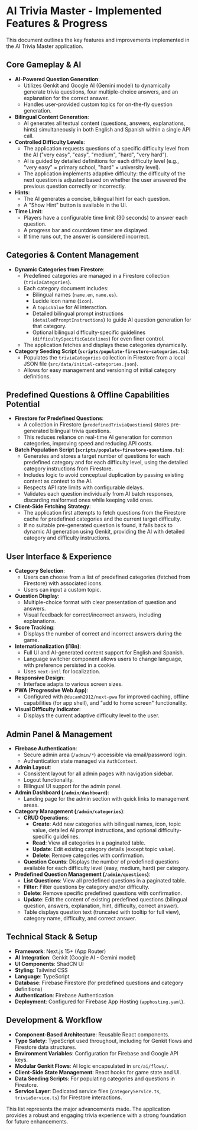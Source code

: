 
# AI Trivia Master - Implemented Features & Progress

This document outlines the key features and improvements implemented in the AI Trivia Master application.

## Core Gameplay & AI

*   **AI-Powered Question Generation**:
    *   Utilizes Genkit and Google AI (Gemini model) to dynamically generate trivia questions, four multiple-choice answers, and an explanation for the correct answer.
    *   Handles user-provided custom topics for on-the-fly question generation.
*   **Bilingual Content Generation**:
    *   AI generates all textual content (questions, answers, explanations, hints) simultaneously in both English and Spanish within a single API call.
*   **Controlled Difficulty Levels**:
    *   The application requests questions of a specific difficulty level from the AI ("very easy", "easy", "medium", "hard", "very hard").
    *   AI is guided by detailed definitions for each difficulty level (e.g., "very easy" = primary school, "hard" = university level).
    *   The application implements adaptive difficulty: the difficulty of the next question is adjusted based on whether the user answered the previous question correctly or incorrectly.
*   **Hints**:
    *   The AI generates a concise, bilingual hint for each question.
    *   A "Show Hint" button is available in the UI.
*   **Time Limit**:
    *   Players have a configurable time limit (30 seconds) to answer each question.
    *   A progress bar and countdown timer are displayed.
    *   If time runs out, the answer is considered incorrect.

## Categories & Content Management

*   **Dynamic Categories from Firestore**:
    *   Predefined categories are managed in a Firestore collection (`triviaCategories`).
    *   Each category document includes:
        *   Bilingual names (`name.en`, `name.es`).
        *   Lucide icon name (`icon`).
        *   A `topicValue` for AI interaction.
        *   Detailed bilingual prompt instructions (`detailedPromptInstructions`) to guide AI question generation for that category.
        *   Optional bilingual difficulty-specific guidelines (`difficultySpecificGuidelines`) for even finer control.
    *   The application fetches and displays these categories dynamically.
*   **Category Seeding Script (`scripts/populate-firestore-categories.ts`)**:
    *   Populates the `triviaCategories` collection in Firestore from a local JSON file (`src/data/initial-categories.json`).
    *   Allows for easy management and versioning of initial category definitions.

## Predefined Questions & Offline Capabilities Potential

*   **Firestore for Predefined Questions**:
    *   A collection in Firestore (`predefinedTriviaQuestions`) stores pre-generated bilingual trivia questions.
    *   This reduces reliance on real-time AI generation for common categories, improving speed and reducing API costs.
*   **Batch Population Script (`scripts/populate-firestore-questions.ts`)**:
    *   Generates and stores a target number of questions for each predefined category and for each difficulty level, using the detailed category instructions from Firestore.
    *   Includes logic to avoid conceptual duplication by passing existing content as context to the AI.
    *   Respects API rate limits with configurable delays.
    *   Validates each question individually from AI batch responses, discarding malformed ones while keeping valid ones.
*   **Client-Side Fetching Strategy**:
    *   The application first attempts to fetch questions from the Firestore cache for predefined categories and the current target difficulty.
    *   If no suitable pre-generated question is found, it falls back to dynamic AI generation using Genkit, providing the AI with detailed category and difficulty instructions.

## User Interface & Experience

*   **Category Selection**:
    *   Users can choose from a list of predefined categories (fetched from Firestore) with associated icons.
    *   Users can input a custom topic.
*   **Question Display**:
    *   Multiple-choice format with clear presentation of question and answers.
    *   Visual feedback for correct/incorrect answers, including explanations.
*   **Score Tracking**:
    *   Displays the number of correct and incorrect answers during the game.
*   **Internationalization (i18n)**:
    *   Full UI and AI-generated content support for English and Spanish.
    *   Language switcher component allows users to change language, with preference persisted in a cookie.
    *   Uses `next-intl` for localization.
*   **Responsive Design**:
    *   Interface adapts to various screen sizes.
*   **PWA (Progressive Web App)**:
    *   Configured with `@ducanh2912/next-pwa` for improved caching, offline capabilities (for app shell), and "add to home screen" functionality.
*   **Visual Difficulty Indicator**:
    *   Displays the current adaptive difficulty level to the user.

## Admin Panel & Management

*   **Firebase Authentication**:
    *   Secure admin area (`/admin/*`) accessible via email/password login.
    *   Authentication state managed via `AuthContext`.
*   **Admin Layout**:
    *   Consistent layout for all admin pages with navigation sidebar.
    *   Logout functionality.
    *   Bilingual UI support for the admin panel.
*   **Admin Dashboard (`/admin/dashboard`)**:
    *   Landing page for the admin section with quick links to management areas.
*   **Category Management (`/admin/categories`)**:
    *   **CRUD Operations**:
        *   **Create**: Add new categories with bilingual names, icon, topic value, detailed AI prompt instructions, and optional difficulty-specific guidelines.
        *   **Read**: View all categories in a paginated table.
        *   **Update**: Edit existing category details (except topic value).
        *   **Delete**: Remove categories with confirmation.
    *   **Question Counts**: Displays the number of predefined questions available for each difficulty level (easy, medium, hard) per category.
*   **Predefined Question Management (`/admin/questions`)**:
    *   **List Questions**: View all predefined questions in a paginated table.
    *   **Filter**: Filter questions by category and/or difficulty.
    *   **Delete**: Remove specific predefined questions with confirmation.
    *   **Update**: Edit the content of existing predefined questions (bilingual question, answers, explanation, hint, difficulty, correct answer).
    *   Table displays question text (truncated with tooltip for full view), category name, difficulty, and correct answer.

## Technical Stack & Setup

*   **Framework**: Next.js 15+ (App Router)
*   **AI Integration**: Genkit (Google AI - Gemini model)
*   **UI Components**: ShadCN UI
*   **Styling**: Tailwind CSS
*   **Language**: TypeScript
*   **Database**: Firebase Firestore (for predefined questions and category definitions)
*   **Authentication**: Firebase Authentication
*   **Deployment**: Configured for Firebase App Hosting (`apphosting.yaml`).

## Development & Workflow

*   **Component-Based Architecture**: Reusable React components.
*   **Type Safety**: TypeScript used throughout, including for Genkit flows and Firestore data structures.
*   **Environment Variables**: Configuration for Firebase and Google API keys.
*   **Modular Genkit Flows**: AI logic encapsulated in `src/ai/flows/`.
*   **Client-Side State Management**: React hooks for game state and UI.
*   **Data Seeding Scripts**: For populating categories and questions in Firestore.
*   **Service Layer**: Dedicated service files (`categoryService.ts`, `triviaService.ts`) for Firestore interactions.

This list represents the major advancements made. The application provides a robust and engaging trivia experience with a strong foundation for future enhancements.
